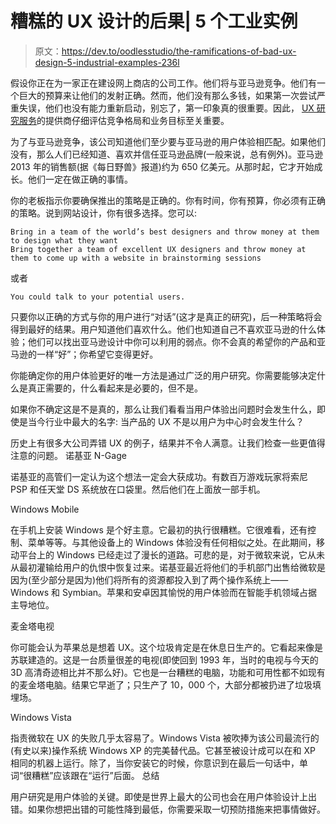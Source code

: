 # 糟糕的 UX 设计的后果| 5 个工业实例

> 原文：<https://dev.to/oodlesstudio/the-ramifications-of-bad-ux-design-5-industrial-examples-236l>

假设你正在为一家正在建设网上商店的公司工作。他们将与亚马逊竞争。他们有一个巨大的预算来让他们的发射正确。然而，他们没有那么多钱，如果第一次尝试严重失误，他们也没有能力重新启动，别忘了，第一印象真的很重要。因此， [UX 研究服务](https://www.oodlesstudio.com/ux-consulting-services/)的提供商仔细评估竞争格局和业务目标至关重要。

为了与亚马逊竞争，该公司知道他们至少要与亚马逊的用户体验相匹配。如果他们没有，那么人们已经知道、喜欢并信任亚马逊品牌(一般来说，总有例外)。亚马逊 2013 年的销售额(据《每日野兽》报道)约为 650 亿美元。从那时起，它才开始成长。他们一定在做正确的事情。

你的老板指示你要确保推出的策略是正确的。你有时间，你有预算，你必须有正确的策略。说到网站设计，你有很多选择。您可以:

```
Bring in a team of the world’s best designers and throw money at them to design what they want
Bring together a team of excellent UX designers and throw money at them to come up with a website in brainstorming sessions 
```

或者

```
You could talk to your potential users. 
```

只要你以正确的方式与你的用户进行“对话”(这才是真正的研究)，后一种策略将会得到最好的结果。用户知道他们喜欢什么。他们也知道自己不喜欢亚马逊的什么体验；他们可以找出亚马逊设计中你可以利用的弱点。你不会真的希望你的产品和亚马逊的一样“好”；你希望它变得更好。

你能确定你的用户体验更好的唯一方法是通过广泛的用户研究。你需要能够决定什么是真正需要的，什么看起来是必要的，但不是。

如果你不确定这是不是真的，那么让我们看看当用户体验出问题时会发生什么，即使是当今行业中最大的名字:
当产品的 UX 不是以用户为中心时会发生什么？

历史上有很多大公司弄错 UX 的例子，结果并不令人满意。让我们检查一些更值得注意的问题。
诺基亚 N-Gage

诺基亚的高管们一定认为这个想法一定会大获成功。有数百万游戏玩家将索尼 PSP 和任天堂 DS 系统放在口袋里。然后他们在上面放一部手机。

Windows Mobile

在手机上安装 Windows 是个好主意。它最初的执行很糟糕。它很难看，还有控制、菜单等等。与其他设备上的 Windows 体验没有任何相似之处。在此期间，移动平台上的 Windows 已经走过了漫长的道路。可悲的是，对于微软来说，它从未从最初灌输给用户的仇恨中恢复过来。诺基亚最近将他们的手机部门出售给微软是因为(至少部分是因为)他们将所有的资源都投入到了两个操作系统上——Windows 和 Symbian。苹果和安卓因其愉悦的用户体验而在智能手机领域占据主导地位。

麦金塔电视

你可能会认为苹果总是想着 UX。这个垃圾肯定是在休息日生产的。它看起来像是苏联建造的。这是一台质量很差的电视(即使回到 1993 年，当时的电视与今天的 3D 高清奇迹相比并不那么好)。它也是一台糟糕的电脑，功能和可用性都不如现有的麦金塔电脑。结果它早逝了；只生产了 10，000 个，大部分都被扔进了垃圾填埋场。

Windows Vista

指责微软在 UX 的失败几乎太容易了。Windows Vista 被吹捧为该公司最流行的(有史以来)操作系统 Windows XP 的完美替代品。它甚至被设计成可以在和 XP 相同的机器上运行。除了，当你安装它的时候，你意识到在最后一句话中，单词“很糟糕”应该跟在“运行”后面。
总结

用户研究是用户体验的关键。即使是世界上最大的公司也会在用户体验设计上出错。如果你想把出错的可能性降到最低，你需要采取一切预防措施来把事情做好。